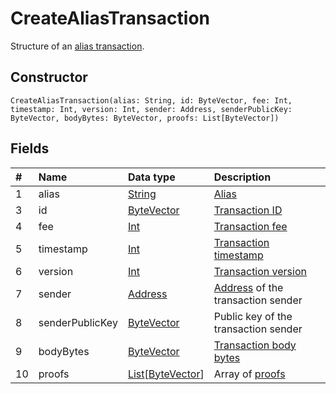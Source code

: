 # CreateAliasTransaction

Structure of an [alias transaction](/en/blockchain/transaction-type/alias-transaction.md).

## Constructor

``` ride
CreateAliasTransaction(alias: String, id: ByteVector, fee: Int, timestamp: Int, version: Int, sender: Address, senderPublicKey: ByteVector, bodyBytes: ByteVector, proofs: List[ByteVector])
```

## Fields

| # | Name | Data type | Description |
| :--- | :--- | :--- | :--- |
| 1 | alias | [String](/en/ride/data-types/string.md) | [Alias](/en/blockchain/account/alias.md) |
| 3 | id | [ByteVector](/en/ride/data-types/byte-vector.md) | [Transaction ID](/en/blockchain/transaction/transaction-id.md) |
| 4 | fee | [Int](/en/ride/data-types/int.md) | [Transaction fee](/en/blockchain/transaction/transaction-fee.md) |
| 5 | timestamp | [Int](/en/ride/data-types/int.md) | [Transaction timestamp](/en/blockchain/transaction/transaction-timestamp.md) |
| 6 | version | [Int](/en/ride/data-types/int.md) | [Transaction version](/en/blockchain/transaction/transaction-version.md) |
| 7 | sender | [Address](/en/ride/structures/common-structures/address.md) | [Address](/en/blockchain/account/address.md) of the transaction sender |
| 8 | senderPublicKey | [ByteVector](/en/ride/data-types/byte-vector.md) | Public key of the transaction sender  |
| 9 | bodyBytes | [ByteVector](/en/ride/data-types/byte-vector.md) | [Transaction body bytes](/en/blockchain/transaction/transaction-body-bytes.md) |
| 10 | proofs | [List](/en/ride/data-types/list.md)[[ByteVector](/en/ride/data-types/byte-vector.md)] | Array of [proofs](/en/blockchain/transaction/transaction-proof.md) |
